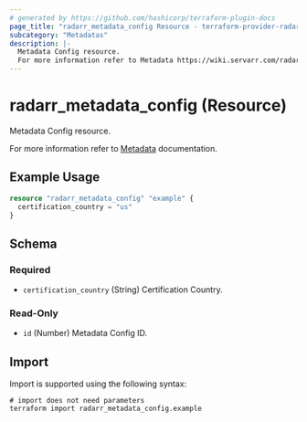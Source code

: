```yaml
---
# generated by https://github.com/hashicorp/terraform-plugin-docs
page_title: "radarr_metadata_config Resource - terraform-provider-radarr"
subcategory: "Metadatas"
description: |-
  Metadata Config resource.
  For more information refer to Metadata https://wiki.servarr.com/radarr/settings#options documentation.
---
```


# radarr_metadata_config (Resource)

<!-- subcategory:Metadatas -->Metadata Config resource.
For more information refer to [Metadata](https://wiki.servarr.com/radarr/settings#options) documentation.

## Example Usage

```terraform
resource "radarr_metadata_config" "example" {
  certification_country = "us"
}
```

<!-- schema generated by tfplugindocs -->
## Schema

### Required

- `certification_country` (String) Certification Country.

### Read-Only

- `id` (Number) Metadata Config ID.

## Import

Import is supported using the following syntax:

```shell
# import does not need parameters
terraform import radarr_metadata_config.example
```
